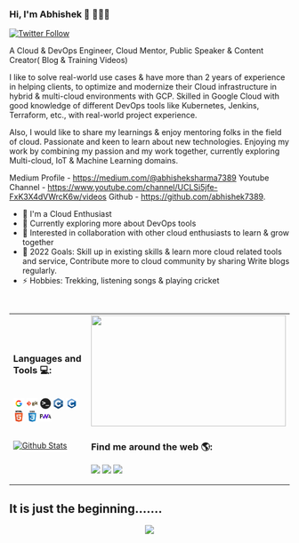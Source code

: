 ### Hi, I'm Abhishek 👋 👩🏾‍💻

[![Twitter Follow](https://img.shields.io/twitter/follow/Abhishek_7389?color=1DA1F2&logo=twitter&style=for-the-badge)](https://twitter.com/intent/follow?original_referer=https%3A%2F%2Fgithub.com%2FAbhishek_7389&screen_name=Abhishek_7389)

A Cloud & DevOps Engineer, Cloud Mentor, Public Speaker & Content Creator( Blog & Training Videos)

I like to solve real-world use cases & have more than 2 years of experience in helping clients, to optimize and modernize their Cloud infrastructure in hybrid & multi-cloud environments with GCP. Skilled in Google Cloud with good knowledge of different DevOps tools like Kubernetes, Jenkins, Terraform, etc., with real-world project experience.

Also, I would like to share my learnings & enjoy mentoring folks in the field of cloud. Passionate and keen to learn about new technologies. Enjoying my work by combining my passion and my work together, currently exploring Multi-cloud, IoT & Machine Learning domains.

Medium Profile - https://medium.com/@abhisheksharma7389
Youtube Channel - https://www.youtube.com/channel/UCLSi5jfe-FxK3X4dVWrcK6w/videos
Github - https://github.com/abhishek7389.

- 🔭 I'm a Cloud Enthusiast 
- 🌱 Currently exploring more about DevOps tools
- 👯 Interested in collaboration with other cloud enthusiasts to learn & grow together
- 🥅 2022 Goals: Skill up in existing skills & learn more cloud related tools and service, Contribute more to cloud community by sharing Write blogs regularly.
- ⚡ Hobbies: Trekking, listening songs & playing cricket

<br />
<table scrolling=no>
 <tr>
  <td><h3>Languages and Tools 💻:</h3>
<br>
<code><img height="20" src="https://raw.githubusercontent.com/github/explore/80688e429a7d4ef2fca1e82350fe8e3517d3494d/topics/google/google.png"></code>
<code><img height="20" src="https://raw.githubusercontent.com/github/explore/80688e429a7d4ef2fca1e82350fe8e3517d3494d/topics/git/git.png"></code>
<code><img height="20" src="https://raw.githubusercontent.com/github/explore/80688e429a7d4ef2fca1e82350fe8e3517d3494d/topics/terminal/terminal.png"></code>
<code><img height="20" src="https://raw.githubusercontent.com/github/explore/80688e429a7d4ef2fca1e82350fe8e3517d3494d/topics/cpp/cpp.png"></code>
<code><img height="20" src="https://raw.githubusercontent.com/github/explore/80688e429a7d4ef2fca1e82350fe8e3517d3494d/topics/c/c.png"></code>
<code><img height="20" src="https://raw.githubusercontent.com/github/explore/80688e429a7d4ef2fca1e82350fe8e3517d3494d/topics/html/html.png"></code>
<code><img height="20" src="https://raw.githubusercontent.com/github/explore/80688e429a7d4ef2fca1e82350fe8e3517d3494d/topics/css/css.png"></code>
<code><img height="20" src="https://raw.githubusercontent.com/github/explore/80688e429a7d4ef2fca1e82350fe8e3517d3494d/topics/pwa/pwa.png"></code>
<br>
<br>

[![Github Stats](https://github-readme-stats.vercel.app/api?username=abhishek7389&show_icons=true&count_private=true&theme=vision-friendly-dark&hide_border=true&custom_title=Github%20Stats&line_height=24)](https://github.com/anuraghazra/github-readme-stats)</td>
  <td>
 <img src="https://cdn.dribbble.com/users/1162077/screenshots/5403918/focus-animation.gif" height="200" width="350">
 <h3> Find me around the web 🌎:</h3>

[<img src="https://img.shields.io/badge/twitter-%231DA1F2.svg?&style=for-the-badge&logo=twitter&logoColor=white" />](https://twitter.com/Abhishek_7389) [<img src="https://img.shields.io/badge/linkedin-%230077B5.svg?&style=for-the-badge&logo=linkedin&logoColor=white" />](https://linkedin.com/in/abhishek-sharma-802a83192/)  [<img src ="https://img.shields.io/badge/Website-pk-%23.svg?&style=for-the-badge&logo=&logoColor=white%22">](https://abhisheksharma7389.medium.com/)  

</td>
  <tr>
 </table>
<h2 >It is just the beginning.......</h2>
<div align="center">
<img src="https://github-readme-stats.vercel.app/api/top-langs?username=abhishek7389&&show_icons=true&title_color=ffffff&icon_color=bb2acf&text_color=daf7dc&bg_color=151515">
</div>
